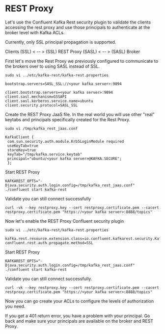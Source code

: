 # REST Proxy

Let's use the Confluent Kafka Rest security plugin to validate the clients accessing the rest proxy and use those principals to authenticate at the broker level with Kafka ACLs.

Currently, only SSL principal propagation is supported.

Clients (SSL) < -- > (SSL) REST Proxy (SASL) < -- > (SASL) Broker

First let's move the Rest Proxy we previously configured to communicate to the brokers over to using SASL instead of SSL.

```
sudo vi ../etc/kafka-rest/kafka-rest.properties

bootstrap.servers=SASL_SSL://<your kafka server>:9094

client.bootstrap.servers=<your kafka server>:9094
client.sasl.mechanism=GSSAPI
client.sasl.kerberos.service.name=ubuntu
client.security.protocol=SASL_SSL
```

Create the REST Proxy JaaS file. In the real world you will use other "real" keytabs and principals specifically created for the Rest Proxy.

```
sudo vi /tmp/kafka_rest_jaas.conf

KafkaClient {
 com.sun.security.auth.module.Krb5LoginModule required
 useKeyTab=true
 storeKey=true
 keyTab="/tmp/kafka.service.keytab"
 principal="ubuntu/<your kafka server>@KAFKA.SECURE";
 };
```

Start REST Proxy

```
KAFKAREST_OPTS="-Djava.security.auth.login.config=/tmp/kafka_rest_jaas.conf" ./confluent start kafka-rest
```

Validate you can still connect successfully

```
curl -vk --key restproxy.key --cert restproxy.certificate.pem --cacert restproxy.certificate.pem "https://<your kafka server>:8888/topics"
```

Now let's enable the REST Proxy Confluent security plugin

```
sudo vi ../etc/kafka-rest/kafka-rest.properties

kafka.rest.resource.extension.class=io.confluent.kafkarest.security.KafkaRestSecurityResourceExtension
confluent.rest.auth.propagate.method=SSL
```

Start REST Proxy

```
KAFKAREST_OPTS="-Djava.security.auth.login.config=/tmp/kafka_rest_jaas.conf" ./confluent start kafka-rest
```

Validate you can still connect successfully.

```
curl -vk --key restproxy.key --cert restproxy.certificate.pem --cacert restproxy.certificate.pem "https://<your kafka server>:8888/topics"
```

Now you can go create your ACLs to configure the levels of authorization you need.

If you get a 401 return error, you have a problem with your principal. Go back and make sure your principals are available on the broker and REST Proxy.
